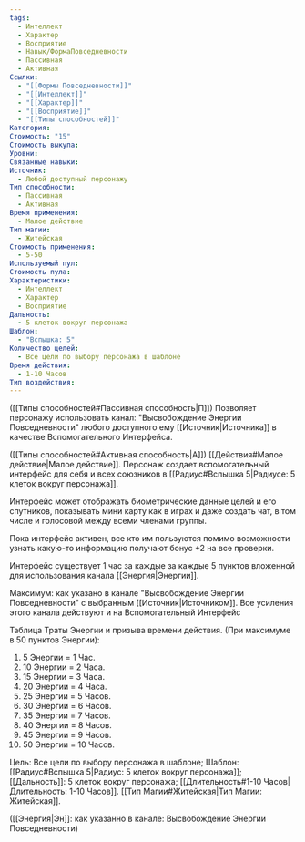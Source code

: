 ```yaml
---
tags:
  - Интеллект
  - Характер
  - Восприятие
  - Навык/ФормаПовседневности
  - Пассивная
  - Активная
Ссылки:
  - "[[Формы Повседневности]]"
  - "[[Интеллект]]"
  - "[[Характер]]"
  - "[[Восприятие]]"
  - "[[Типы способностей]]"
Категория: 
Стоимость: "15"
Стоимость выкупа: 
Уровни: 
Связанные навыки: 
Источник:
  - Любой доступный персонажу
Тип способности:
  - Пассивная
  - Активная
Время применения:
  - Малое действие
Тип магии:
  - Житейская
Стоимость применения:
  - 5-50
Используемый пул: 
Стоимость пула: 
Характеристики:
  - Интеллект
  - Характер
  - Восприятие
Дальность:
  - 5 клеток вокруг персонажа
Шаблон:
  - "Вспышка: 5"
Количество целей:
  - Все цели по выбору персонажа в шаблоне
Время действия:
  - 1-10 Часов
Тип воздействия:
---
```

([[Типы способностей#Пассивная способность|П]]) Позволяет персонажу использовать канал: "Высвобождение Энергии Повседневности" любого доступного ему [[Источник|Источника]] в качестве Вспомогательного Интерфейса.

([[Типы способностей#Активная способность|А]]) [[Действия#Малое действие|Малое действие]]. Персонаж создает вспомогательный интерфейс для себя и всех союзников в [[Радиус#Вспышка 5|Радиусе: 5 клеток вокруг персонажа]]. 

Интерфейс может отображать биометрические данные целей и его спутников, показывать мини карту как в играх и даже создать чат, в том числе и голосовой между всеми членами группы. 

Пока интерфейс активен, все кто им пользуются помимо возможности узнать какую-то информацию получают бонус +2 на все проверки. 

Интерфейс существует 1 час за каждые за каждые 5 пунктов вложенной для использования канала [[Энергия|Энергии]].
 
Максимум: как указано в канале "Высвобождение Энергии Повседневности" с выбранным [[Источник|Источником]]. Все усиления этого канала действуют и на Вспомогательный Интерфейс

Таблица Траты Энергии и призыва времени действия.
(При максимуме в 50 пунктов Энергии):

1. 5 Энергии = 1 Час.
2. 10 Энергии = 2 Часа.
3. 15 Энергии = 3 Часа.
4. 20 Энергии = 4 Часа.
5. 25 Энергии = 5 Часов.
6. 30 Энергии = 6 Часов.
7. 35 Энергии = 7 Часов.
8. 40 Энергии = 8 Часов.
9. 45 Энергии = 9 Часов.
10. 50 Энергии = 10 Часов.

Цель: Все цели по выбору персонажа в шаблоне; Шаблон: [[Радиус#Вспышка 5|Радиус: 5 клеток вокруг персонажа]]; [[Дальность]]: 5 клеток вокруг персонажа; 
 [[Длительность#1-10 Часов|Длительность: 1-10 Часов]]. [[Тип Магии#Житейская|Тип Магии: Житейская]]. 

([[Энергия|Эн]]: как указанно в канале: Высвобождение Энергии Повседневности)